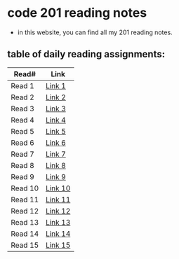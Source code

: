 # code 201 reading notes

- in this website, you can find all my 201 reading notes.

## table of daily reading assignments:

| Read#    |  Link       |
| -------  | -------     |
| Read 1   | [Link 1](https://mhd22.github.io/201-reading-notes/class-01)  |
| Read 2   | [Link 2](https://mhd22.github.io/201-reading-notes/class-02)  |
| Read 3   | [Link 3](https://mhd22.github.io/201-reading-notes/class-03)  |
| Read 4   | [Link 4](https://mhd22.github.io/201-reading-notes/class-04)  |
| Read 5   | [Link 5]()  |
| Read 6   | [Link 6]()  |
| Read 7   | [Link 7]()  |
| Read 8   | [Link 8]()  |
| Read 9   | [Link 9]()  |
| Read 10  | [Link 10]() |
| Read 11  | [Link 11]() |
| Read 12  | [Link 12]() |
| Read 13  | [Link 13]() |
| Read 14  | [Link 14]() |
| Read 15  | [Link 15]() |